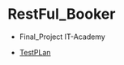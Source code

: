 # RestFul_Booker
- Final_Project IT-Academy


- [TestPLan](https://github.com/MaksimTupitsyn/RestFul_Booker/blob/main/Test%20PLan.txt)
